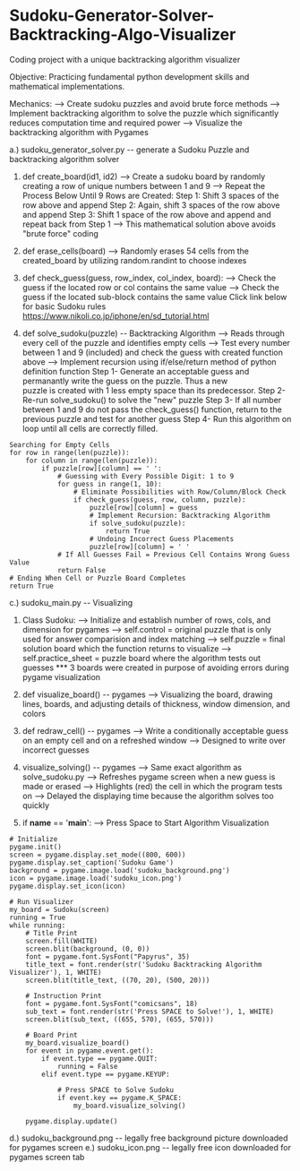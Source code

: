 # Sudoku-Generator-Solver-Backtracking-Algo-Visualizer
Coding project with a unique backtracking algorithm visualizer

Objective: 
Practicing fundamental python development skills and mathematical implementations.

Mechanics: 
--> Create sudoku puzzles and avoid brute force methods
--> Implement backtracking algorithm to solve the puzzle which significantly reduces computation time and required power
--> Visualize the backtracking algorithm with Pygames

a.) sudoku_generator_solver.py -- generate a Sudoku Puzzle and backtracking algorithm solver
  
  1. def create_board(id1, id2) 
      --> Create a sudoku board by randomly creating a row of unique numbers between 1 and 9
      --> Repeat the Process Below Until 9 Rows are Created:
        Step 1: Shift 3 spaces of the row above and append
        Step 2: Again, shift 3 spaces of the row above and append
        Step 3: Shift 1 space of the row above and append and repeat back from Step 1
      --> This mathematical solution above avoids "brute force" coding
  
  2. def erase_cells(board) 
      --> Randomly erases 54 cells from the created_board by utilizing random.randint to choose indexes
      
  3. def check_guess(guess, row_index, col_index, board):
      --> Check the guess if the located row or col contains the same value
      --> Check the guess if the located sub-block contains the same value
      Click link below for basic Sudoku rules
      https://www.nikoli.co.jp/iphone/en/sd_tutorial.html
      
  4. def solve_sudoku(puzzle) -- Backtracking Algorithm
      --> Reads through every cell of the puzzle and identifies empty cells
      --> Test every number between 1 and 9 (included) and check the guess with created function above
      --> Implement recursion using if/else/return method of python definition function
          Step 1- Generate an acceptable guess and permanantly write the guess on the puzzle. Thus a new                     
                  puzzle is created with 1 less empty space than its predecessor.
          Step 2- Re-run solve_sudoku() to solve the "new" puzzle
          Step 3- If all number between 1 and 9 do not pass the check_guess() function, return to the       
                  previous puzzle and test for another guess
          Step 4- Run this algorithm on loop until all cells are correctly filled.
          
    Searching for Empty Cells
    for row in range(len(puzzle)):
        for column in range(len(puzzle)):
            if puzzle[row][column] == ' ':
                # Guessing with Every Possible Digit: 1 to 9
                for guess in range(1, 10):
                    # Eliminate Possibilities with Row/Column/Block Check
                    if check_guess(guess, row, column, puzzle):
                        puzzle[row][column] = guess
                        # Implement Recursion: Backtracking Algorithm
                        if solve_sudoku(puzzle):
                            return True
                        # Undoing Incorrect Guess Placements
                        puzzle[row][column] = ' '
                # If All Guesses Fail = Previous Cell Contains Wrong Guess Value
                return False
    # Ending When Cell or Puzzle Board Completes
    return True
         
c.) sudoku_main.py -- Visualizing
   
   1. Class Sudoku:
      --> Initialize and establish number of rows, cols, and dimension for pygames
      --> self.control = original puzzle that is only used for answer comparision and index matching
      --> self.puzzle = final solution board which the function returns to visualize
      --> self.practice_sheet = puzzle board where the algorithm tests out guesses
      *** 3 boards were created in purpose of avoiding errors during pygame visualization
          
   2. def visualize_board() -- pygames
      --> Visualizing the board, drawing lines, boards, and adjusting details of thickness, window dimension, and colors
   
   3. def redraw_cell() -- pygames
      --> Write a conditionally acceptable guess on an empty cell and on a refreshed window
      --> Designed to write over incorrect guesses 

   4. visualize_solving() -- pygames
      --> Same exact algorithm as solve_sudoku.py
      --> Refreshes pygame screen when a new guess is made or erased
      --> Highlights (red) the cell in which the program tests on 
      --> Delayed the displaying time because the algorithm solves too quickly
   
   5. if __name__ == '__main__':
      --> Press Space to Start Algorithm Visualization
   
    # Initialize
    pygame.init()
    screen = pygame.display.set_mode((800, 600))
    pygame.display.set_caption('Sudoku Game')
    background = pygame.image.load('sudoku_background.png')
    icon = pygame.image.load('sudoku_icon.png')
    pygame.display.set_icon(icon)

    # Run Visualizer
    my_board = Sudoku(screen)
    running = True
    while running:
        # Title Print
        screen.fill(WHITE)
        screen.blit(background, (0, 0))
        font = pygame.font.SysFont("Papyrus", 35)
        title_text = font.render(str('Sudoku Backtracking Algorithm Visualizer'), 1, WHITE)
        screen.blit(title_text, ((70, 20), (500, 20)))

        # Instruction Print
        font = pygame.font.SysFont("comicsans", 18)
        sub_text = font.render(str('Press SPACE to Solve!'), 1, WHITE)
        screen.blit(sub_text, ((655, 570), (655, 570)))

        # Board Print
        my_board.visualize_board()
        for event in pygame.event.get():
            if event.type == pygame.QUIT:
                running = False
            elif event.type == pygame.KEYUP:

                # Press SPACE to Solve Sudoku
                if event.key == pygame.K_SPACE:
                    my_board.visualize_solving()

        pygame.display.update()

d.) sudoku_background.png -- legally free background picture downloaded for pygames screen
e.) sudoku_icon.png -- legally free icon downloaded for pygames screen tab
      
      
      
